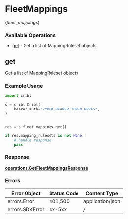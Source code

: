 # FleetMappings
(*fleet_mappings*)

### Available Operations

* [get](#get) - Get a list of MappingRuleset objects

## get

Get a list of MappingRuleset objects

### Example Usage

```python
import cribl

s = cribl.Cribl(
    bearer_auth="<YOUR_BEARER_TOKEN_HERE>",
)


res = s.fleet_mappings.get()

if res.mapping_rulesets is not None:
    # handle response
    pass

```


### Response

**[operations.GetFleetMappingsResponse](../../models/operations/getfleetmappingsresponse.md)**
### Errors

| Error Object     | Status Code      | Content Type     |
| ---------------- | ---------------- | ---------------- |
| errors.Error     | 401,500          | application/json |
| errors.SDKError  | 4x-5xx           | */*              |
